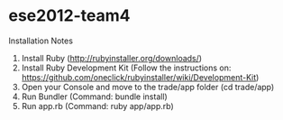 ese2012-team4
=============

Installation Notes

1. Install Ruby (http://rubyinstaller.org/downloads/)
2. Install Ruby Development Kit (Follow the instructions on: https://github.com/oneclick/rubyinstaller/wiki/Development-Kit)
3. Open your Console and move to the trade/app folder (cd trade/app)
4. Run Bundler (Command: bundle install)
5. Run app.rb (Command: ruby app/app.rb)